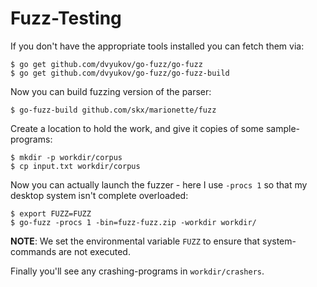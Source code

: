 # Fuzz-Testing

If you don't have the appropriate tools installed you can fetch them via:

    $ go get github.com/dvyukov/go-fuzz/go-fuzz
    $ go get github.com/dvyukov/go-fuzz/go-fuzz-build

Now you can build fuzzing version of the parser:

    $ go-fuzz-build github.com/skx/marionette/fuzz

Create a location to hold the work, and give it copies of some sample-programs:

    $ mkdir -p workdir/corpus
    $ cp input.txt workdir/corpus

Now you can actually launch the fuzzer - here I use `-procs 1` so that
my desktop system isn't complete overloaded:

    $ export FUZZ=FUZZ
    $ go-fuzz -procs 1 -bin=fuzz-fuzz.zip -workdir workdir/

**NOTE**: We set the environmental variable `FUZZ` to ensure that system-commands are not executed.

Finally you'll see any crashing-programs in `workdir/crashers`.
